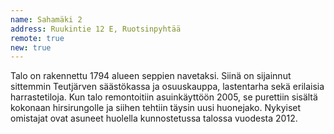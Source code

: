 ```yaml
---
name: Sahamäki 2
address: Ruukintie 12 E, Ruotsinpyhtää
remote: true
new: true
---
```

Talo on rakennettu 1794 alueen seppien navetaksi. Siinä on sijainnut sittemmin Teutjärven säästökassa ja osuuskauppa, 
lastentarha sekä erilaisia harrastetiloja. Kun talo remontoitiin asuinkäyttöön 2005, se purettiin sisältä kokonaan 
hirsirungolle ja siihen tehtiin täysin uusi huonejako. Nykyiset omistajat ovat asuneet huolella kunnostetussa 
talossa vuodesta 2012.